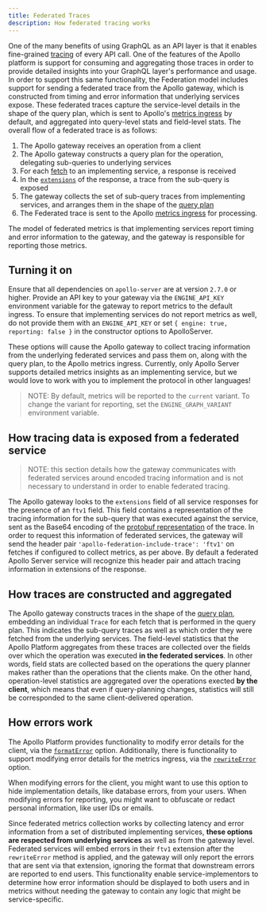 ```yaml
---
title: Federated Traces
description: How federated tracing works
---
```


One of the many benefits of using GraphQL as an API layer is that it enables fine-grained [tracing](https://www.apollographql.com/docs/platform/performance/#traces) of every API call. One of the features of the Apollo platform is support for consuming and aggregating those traces in order to provide detailed insights into your GraphQL layer's performance and usage. In order to support this same functionality, the Federation model includes support for sending a federated trace from the Apollo gateway, which is constructed from timing and error information that underlying services expose. These federated traces capture the service-level details in the shape of the query plan, which is sent to Apollo's [metrics ingress](https://www.apollographql.com/docs/references/setup-analytics/#engine-reporting-endpoint) by default, and aggregated into query-level stats and field-level stats. The overall flow of a federated trace is as follows:

1. The Apollo gateway receives an operation from a client
1. The Apollo gateway constructs a query plan for the operation, delegating sub-queries to underlying services
1. For each [fetch](https://www.apollographql.com/docs/apollo-server/federation/federation-spec/#fetch-service-capabilities) to an implementing service, a response is received
1. In the [`extensions`](https://www.apollographql.com/docs/resources/graphql-glossary/#extensions) of the response, a trace from the sub-query is exposed
1. The gateway collects the set of sub-query traces from implementing services, and arranges them in the shape of the [query plan](https://www.apollographql.com/docs/apollo-server/federation/implementing/#inspecting-query-plans)
1. The Federated trace is sent to the Apollo [metrics ingress](https://www.apollographql.com/docs/references/setup-analytics/#engine-reporting-endpoint) for processing.

The model of federated metrics is that implementing services report timing and error information to the gateway, and the gateway is responsible for reporting those metrics.

## Turning it on

Ensure that all dependencies on `apollo-server` are at version `2.7.0` or higher. Provide an API key to your gateway via the `ENGINE_API_KEY` environment variable for the gateway to report metrics to the default ingress. To ensure that implementing services do not report metrics as well, do not provide them with an `ENGINE_API_KEY` or set `{ engine: true, reporting: false }` in the constructor options to ApolloServer.

These options will cause the Apollo gateway to collect tracing information from the underlying federated services and pass them on, along with the query plan, to the Apollo metrics ingress. Currently, only Apollo Server supports detailed metrics insights as an implementing service, but we would love to work with you to implement the protocol in other languages!

> NOTE: By default, metrics will be reported to the `current` variant. To change the variant for reporting, set the `ENGINE_GRAPH_VARIANT` environment variable.

## How tracing data is exposed from a federated service

> NOTE: this section details how the gateway communicates with federated services around encoded tracing information and is not necessary to understand in order to enable federated tracing.

The Apollo gateway looks to the `extensions` field of all service responses for the presence of an `ftv1` field. This field contains a representation of the tracing information for the sub-query that was executed against the service, sent as the Base64 encoding of the [protobuf representation](https://github.com/apollographql/apollo-server/blob/master/packages/apollo-engine-reporting-protobuf/src/reports.proto) of the trace. In order to request this information of federated services, the gateway will send the header pair `'apollo-federation-include-trace': 'ftv1'` on fetches if configured to collect metrics, as per above. By default a federated Apollo Server service will recognize this header pair and attach tracing information in extensions of the response.

## How traces are constructed and aggregated

The Apollo gateway constructs traces in the shape of the [query plan](https://www.apollographql.com/docs/apollo-server/federation/implementing/#inspecting-query-plans), embedding an individual `Trace` for each fetch that is performed in the query plan. This indicates the sub-query traces as well as which order they were fetched from the underlying services. The field-level statistics that the Apollo Platform aggregates from these traces are collected over the fields over which the operation was executed **in the federated services**. In other words, field stats are collected based on the operations the query planner makes rather than the operations that the clients make. On the other hand, operation-level statistics are aggregated over the operations exected **by the client**, which means that even if query-planning changes, statistics will still be corresponded to the same client-delivered operation.

## How errors work

The Apollo Platform provides functionality to modify error details for the client, via the [`formatError`](https://www.apollographql.com/docs/apollo-server/features/errors/#for-the-client-response) option. Additionally, there is functionality to support modifying error details for the metrics ingress, via the [`rewriteError`](https://www.apollographql.com/docs/apollo-server/features/errors/#for-apollo-engine-reporting) option.

When modifying errors for the client, you might want to use this option to hide implementation details, like database errors, from your users. When modifying errors for reporting, you might want to obfuscate or redact personal information, like user IDs or emails.

Since federated metrics collection works by collecting latency and error information from a set of distributed implementing services, **these options are respected from underlying services** as well as from the gateway level. Federated services will embed errors in their `ftv1` extension after the `rewriteError` method is applied, and the gateway will only report the errors that are sent via that extension, ignoring the format that downstream errors are reported to end users. This functionality enable service-implementors to determine how error information should be displayed to both users and in metrics without needing the gateway to contain any logic that might be service-specific.
